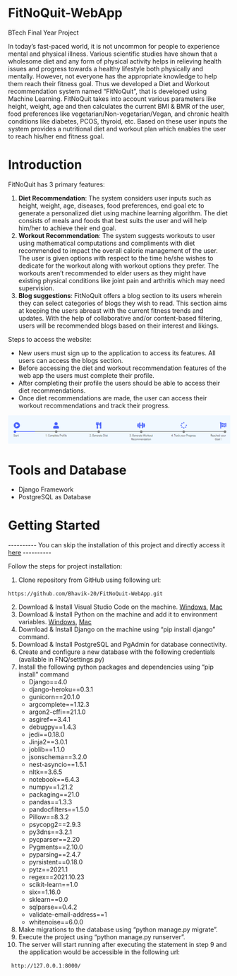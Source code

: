 # FitNoQuit-WebApp
BTech Final Year Project

In today’s fast-paced world, it is not uncommon for people to experience mental and physical illness. Various scientific studies have shown that a wholesome diet and any form of physical activity helps in relieving health issues and progress towards a healthy lifestyle both physically and mentally. However, not everyone has the appropriate knowledge to help them reach their fitness goal. Thus we developed a Diet and Workout recommendation system named  “FitNoQuit”, that is developed using Machine Learning. FitNoQuit takes into account various parameters like height, weight, age and then calculates the current BMI & BMR of the user, food preferences like vegetarian/Non-vegetarian/Vegan, and chronic health conditions like diabetes, PCOS, thyroid, etc. Based on these user inputs the system provides a nutritional diet and workout plan which enables the user to reach his/her end fitness goal.

# Introduction

FitNoQuit has 3 primary features:
1. **Diet Recommendation**: The system considers user inputs such as height, weight, age, diseases, food preferences, end goal etc to generate a personalized diet using machine learning algorithm. The diet consists of meals and foods that best suits the user and will help him/her to achieve their end goal.
2. **Workout Recommendation**: The system suggests workouts to user using mathematical computations and compliments with diet recommended to impact the overall calorie management of the user. The user is given options with respect to the time he/she wishes to dedicate for the workout along with 
workout options they prefer. The workouts aren’t recommended to elder users as they might have existing physical conditions like joint pain and arthritis which may need supervision.
3. **Blog suggestions**: FitNoQuit offers a blog section to its users wherein they can select categories of blogs they wish to read. This section aims at keeping the users abreast with the current fitness trends and updates. With the help of collaborative and/or content-based filtering, users will be recommended blogs based on their interest and likings.

Steps to access the website:
* New users must sign up to the application to access its features. All users can access the blogs section.
* Before accessing the diet and workout recommendation features of the web app the users must complete their profile.
* After completing their profile the users should be able to access their diet recommendations. 
* Once diet recommendations are made, the user can access their workout recommendations and track their progress.

<!-- ![Steps](/readme-contents/Steps.png =20x) -->
<img src="readme-contents/Steps.png " width="600">

# Tools and Database
* Django Framework
* PostgreSQL as Database

# Getting Started
---------- You can skip the installation of this project and directly access it [here](https://fit-no-quit.herokuapp.com/) ----------

Follow the steps for project installation:
1. Clone repository from GitHub using following url:
```
https://github.com/Bhavik-20/FitNoQuit-WebApp.git
```
2. Download & Install Visual Studio Code on the machine. [Windows](https://www.youtube.com/watch?v=JPZsB_6yHVo), [Mac](https://www.youtube.com/watch?v=8CJXB4Nu1wo)
3. Download & Install Python on the machine and add it to environment variables. [Windows](https://www.youtube.com/watch?v=RAFZleZYxsc), [Mac](https://www.youtube.com/watch?v=5AOkxqFaYEE)
4. Download & Install Django on the machine using “pip install django” command.
5. Download & Install PostgreSQL and PgAdmin for database connectivity.
6. Create and configure a new database with the following credentials (available in 
FNQ/settings.py)
7. Install the following python packages and dependencies using “pip install”
command
    - Django==4.0
    - django-heroku==0.3.1
    - gunicorn==20.1.0
    - argcomplete==1.12.3
    - argon2-cffi==21.1.0
    - asgiref==3.4.1
    - debugpy==1.4.3
    - jedi==0.18.0
    - Jinja2==3.0.1
    - joblib==1.1.0
    - jsonschema==3.2.0
    - nest-asyncio==1.5.1
    - nltk==3.6.5
    - notebook==6.4.3
    - numpy==1.21.2
    - packaging==21.0
    - pandas==1.3.3
    - pandocfilters==1.5.0
    - Pillow==8.3.2
    - psycopg2==2.9.3
    - py3dns==3.2.1
    - pycparser==2.20
    - Pygments==2.10.0
    - pyparsing==2.4.7
    - pyrsistent==0.18.0
    - pytz==2021.1
    - regex==2021.10.23
    - scikit-learn==1.0
    - six==1.16.0
    - sklearn==0.0
    - sqlparse==0.4.2
    - validate-email-address==1
    - whitenoise==6.0.0
8. Make migrations to the database using “python manage.py migrate”.
9. Execute the project using “python manage.py runserver”.
10. The server will start running after executing the statement in step 9 and the
application would be accessible in the following url:
```
 http://127.0.0.1:8000/ 
```

